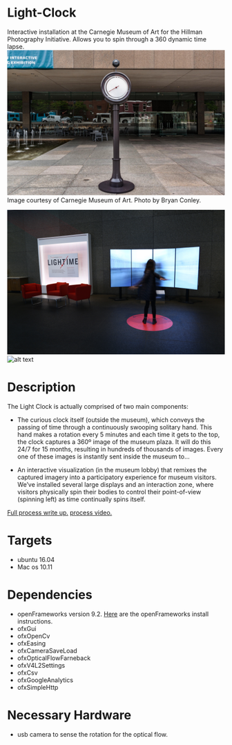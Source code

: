# Light-Clock
Interactive installation at the Carnegie Museum of Art for the Hillman Photography Initiative. Allows you to spin through a 360 dynamic time lapse.
![alt text](https://raw.githubusercontent.com/CMP-Studio/Light-Clock/master/clock.jpeg)
Image courtesy of Carnegie Museum of Art. Photo by Bryan Conley.

![alt text](https://raw.githubusercontent.com/CMP-Studio/Light-Clock/master/inSpace.jpg)
![alt text](https://raw.githubusercontent.com/CMP-Studio/Light-Clock/master/spinGif.gif )
# Description

The Light Clock is actually comprised of two main components:

* The curious clock itself (outside the museum), which conveys the passing of time through a continuously swooping solitary hand. This hand makes a rotation every 5 minutes and each time it gets to the top, the clock captures a 360º image of the museum plaza. It will do this 24/7 for 15 months, resulting in hundreds of thousands of images. Every one of these images is instantly sent inside the museum to…

* An interactive visualization (in the museum lobby) that remixes the captured imagery into a participatory experience for museum visitors. We’ve installed several large displays and an interaction zone, where visitors physically spin their bodies to control their point-of-view (spinning left) as time continually spins itself.

[Full process write up.](https://studio.carnegiemuseums.org/clock-9aa6da28a4e5#.gulegkgzi)
[process video.](https://vimeo.com/183861520)


# Targets

* ubuntu 16.04
* Mac os 10.11 

# Dependencies

* openFrameworks version 9.2. [Here](http://openframeworks.cc/download/) are the openFrameworks install instructions.
* ofxGui
* ofxOpenCv
* ofxEasing
* ofxCameraSaveLoad
* ofxOpticalFlowFarneback
* ofxV4L2Settings
* ofxCsv
* ofxGoogleAnalytics
* ofxSimpleHttp

# Necessary Hardware
* usb camera to sense the rotation for the optical flow.
